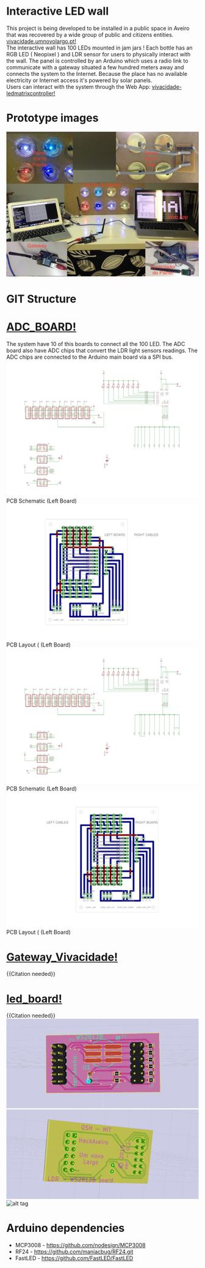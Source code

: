 Interactive LED wall
====================
This project is being developed to be installed in a public space in Aveiro that was recovered by a wide group of public and citizens entities. [vivacidade.umnovolargo.pt!](http://vivacidade.umnovolargo.pt)  
The interactive wall has 100 LEDs mounted in jam jars ! Each bottle has an RGB LED ( Neopixel ) and LDR sensor for users to physically interact with the wall. The panel is controlled by an Arduino which uses a radio link to communicate with a gateway situated a few hundred meters away and connects the system to the Internet. Because the place has no available electricity or Internet access it's powered by solar panels.  
Users can interact with the system through the Web App: [vivacidade-ledmatrixcontroller!](https://github.com/HackAveiro/vivacidade-ledmatrixcontroller)

Prototype images
===================
![alt tag](HackAveiro_Vivacidade-low.JPG)

GIT Structure
=============

[ADC_BOARD!](ADC_Board)
===========
The system have 10 of this boards to connect all the 100 LED. The ADC board also have ADC chips that convert the LDR light sensors readings. The ADC chips are connected to the Arduino main board via a SPI bus.
![alt tag](ADC_Board/ADC_Board_Left.sch.png)
PCB Schematic (Left Board)
![alt tag](ADC_Board/ADC_Board_Left.brd.png)
PCB Layout ( (Left Board)
![alt tag](ADC_Board/ADC_Board_Right.sch.png)
PCB Schematic (Left Board)
![alt tag](ADC_Board/ADC_Board_Right.brd.png)
PCB Layout ( (Left Board)

[Gateway_Vivacidade!](Gateway_Vivacidade)
==================
{{Citation needed}} 

[led_board!](led_board)
=========
{{Citation needed}} 
![alt tag](led_board/board1.png)
![alt tag](led_board/board2.png)
![alt tag](led_board/esquemático_neopixboard.png)

Arduino dependencies
====================
* MCP3008 - https://github.com/nodesign/MCP3008
* RF24 - https://github.com/maniacbug/RF24.git
* FastLED - https://github.com/FastLED/FastLED
